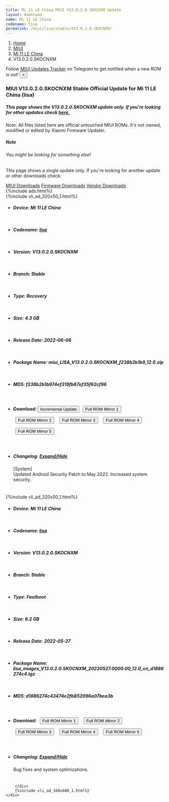 ```yaml
---
title: Mi 11 LE China MIUI V13.0.2.0.SKOCNXM Update
layout: download
name: Mi 11 LE China
codename: lisa
permalink: /miui/lisa/stable/V13.0.2.0.SKOCNXM/
---
```

<nav aria-label="breadcrumb">
    <ol class="breadcrumb">
        <li class="breadcrumb-item"><a href="/">Home</a></li>
        <li class="breadcrumb-item"><a href="/miui/">MIUI</a></li>
        <li class="breadcrumb-item"><a href="/miui/lisa/">Mi 11 LE China</a></li>
        <li class="breadcrumb-item active" aria-current="page">V13.0.2.0.SKOCNXM</li>
    </ol>
</nav>
<div class="alert alert-primary alert-dismissible fade show" role="alert">
    Follow <a href="https://t.me/MIUIUpdatesTracker" class="alert-link">MIUI Updates Tracker</a> on Telegram to get
    notified when a new ROM is out!
    <button type="button" class="close" data-dismiss="alert" aria-label="Close">
        <span aria-hidden="true">&times;</span>
    </button>
</div>
<div class="col-12 mx-auto">
    <h3 class="title bg-light p-2 rounded">MIUI V13.0.2.0.SKOCNXM Stable Official Update for Mi 11 LE China (lisa)</h3>
    <h5>This page shows the V13.0.2.0.SKOCNXM update only. If you're looking for other updates check
        <a href="/miui/lisa/">here.</a></h5>
    <p><i>Note: </i>All files listed here are official untouched MIUI ROMs.
        It's not owned, modified or edited by Xiaomi Firmware Updater.</p>
    <div class="card">
        <div class="card-body">
            <h5 class="card-title">Note</h5>
            <h6 class="card-subtitle mb-2 text-muted">You might be looking for something else!</h6>
            <p class="card-text">This page shows a single update only.
                If you're looking for another update or other downloads check:</p>
            <a href="/miui/" class="card-link">MIUI Downloads</a>
            <a href="/firmware/" class="card-link">Firmware Downloads</a>
            <a href="/vendor/" class="card-link">Vendor Downloads</a>
        </div>
    </div>
    {%include ads.html%}
    <div class="row justify-content-center">
        <div class="col-10" id="downloads">
                    <div class="card card-body">
            {%include vli_ad_320x50_1.html%}
            <ul class="list-unstyled">
                <li style="padding-bottom: 10px;">
                    <h5><b>Device: </b>Mi 11 LE China</h5>
                </li>
                <li style="padding-bottom: 10px;">
                    <h5><b>Codename: </b> <a href="/miui/lisa/" target="_blank">lisa</a> </h5>
                </li>
                <li style="padding-bottom: 10px;">
                    <h5><b>Version: </b>V13.0.2.0.SKOCNXM</h5>
                </li>
                <li style="padding-bottom: 10px;">
                    <h5><b>Branch: </b>Stable</h5>
                </li>
                <li style="padding-bottom: 10px;">
                    <h5><b>Type: </b>Recovery</h5>
                </li>
                <li style="padding-bottom: 10px;">
                    <h5><b>Size: </b>4.3 GB</h5>
                </li>
                <li style="padding-bottom: 10px;">
                    <h5><b>Release Date: </b>2022-06-06</h5>
                </li>
                <li style="padding-bottom: 10px;">
                    <h5><b>Package Name: </b><span id="filename" class="text-dark">miui_LISA_V13.0.2.0.SKOCNXM_f238b2b1b9_12.0.zip</span></h5>
                </li>
                <li style="padding-bottom: 10px;">
                    <h5><b>MD5: </b><span id="md5" class="text-muted">f238b2b1b974ef319fb87ef35f62cf96</span></h5>
                </li>
                <li style="padding-bottom: 10px;">
                    <h5><b>Download: </b><button type="button" id="incremental_download" class="btn btn-warning" onclick="window.open('https://bigota.d.miui.com/V13.0.2.0.SKOCNXM/miui-blockota-lisa-V13.0.1.0.SKOCNXM-V13.0.2.0.SKOCNXM-97e81b639e-12.0.zip', '_blank');"><i class="fa fa-download"></i> Incremental Update</button> <button type="button" id="download" class="btn btn-primary" style="margin: 7px;" onclick="window.open('https://cdn-ota.azureedge.net/V13.0.2.0.SKOCNXM/miui_LISA_V13.0.2.0.SKOCNXM_f238b2b1b9_12.0.zip', '_blank');"><i class="fa fa-download"></i> Full ROM Mirror 1</button> <button type="button" id="download" class="btn btn-primary" style="margin: 7px;" onclick="window.open('https://bn.d.miui.com/V13.0.2.0.SKOCNXM/miui_LISA_V13.0.2.0.SKOCNXM_f238b2b1b9_12.0.zip', '_blank');"><i class="fa fa-download"></i> Full ROM Mirror 2</button> <button type="button" id="download" class="btn btn-primary" style="margin: 7px;" onclick="window.open('https://ks3orig.bigota.d.miui.com/V13.0.2.0.SKOCNXM/miui_LISA_V13.0.2.0.SKOCNXM_f238b2b1b9_12.0.zip', '_blank');"><i class="fa fa-download"></i> Full ROM Mirror 3</button> <button type="button" id="download" class="btn btn-primary" style="margin: 7px;" onclick="window.open('https://airtel.bigota.d.miui.com/V13.0.2.0.SKOCNXM/miui_LISA_V13.0.2.0.SKOCNXM_f238b2b1b9_12.0.zip', '_blank');"><i class="fa fa-download"></i> Full ROM Mirror 4</button> <button type="button" id="download" class="btn btn-primary" style="margin: 7px;" onclick="window.open('https://hugeota.d.miui.com/V13.0.2.0.SKOCNXM/miui_LISA_V13.0.2.0.SKOCNXM_f238b2b1b9_12.0.zip', '_blank');"><i class="fa fa-download"></i> Full ROM Mirror 5</button></h5>
                </li>
                <li style="padding-bottom: 10px;">
                    <h5><b>Changelog: </b><a href="#lisa_1_changelog" data-toggle="collapse" role="button"
                            aria-expanded="false" aria-controls="lisa_1_changelog"> <i class="fa fa-arrow-down"
                                aria-hidden="true"></i> Expand/Hide</a></h5>
                    <div class="collapse" id="lisa_1_changelog">
                        <p id="changelog_text">[System]<br>Updated Android Security Patch to May 2022. Increased system security.</p>
                    </div>
                </li>
            </ul>
        </div>
        <div class="card card-body">
            {%include vli_ad_320x50_1.html%}
            <ul class="list-unstyled">
                <li style="padding-bottom: 10px;">
                    <h5><b>Device: </b>Mi 11 LE China</h5>
                </li>
                <li style="padding-bottom: 10px;">
                    <h5><b>Codename: </b> <a href="/miui/lisa/" target="_blank">lisa</a> </h5>
                </li>
                <li style="padding-bottom: 10px;">
                    <h5><b>Version: </b>V13.0.2.0.SKOCNXM</h5>
                </li>
                <li style="padding-bottom: 10px;">
                    <h5><b>Branch: </b>Stable</h5>
                </li>
                <li style="padding-bottom: 10px;">
                    <h5><b>Type: </b>Fastboot</h5>
                </li>
                <li style="padding-bottom: 10px;">
                    <h5><b>Size: </b>6.2 GB</h5>
                </li>
                <li style="padding-bottom: 10px;">
                    <h5><b>Release Date: </b>2022-05-27</h5>
                </li>
                <li style="padding-bottom: 10px;">
                    <h5><b>Package Name: </b><span id="filename" class="text-dark">lisa_images_V13.0.2.0.SKOCNXM_20220527.0000.00_12.0_cn_d1886274c4.tgz</span></h5>
                </li>
                <li style="padding-bottom: 10px;">
                    <h5><b>MD5: </b><span id="md5" class="text-muted">d1886274c43474e2fb852096a07bea3b</span></h5>
                </li>
                <li style="padding-bottom: 10px;">
                    <h5><b>Download: </b> <button type="button" id="download" class="btn btn-primary" style="margin: 7px;" onclick="window.open('https://cdn-ota.azureedge.net/V13.0.2.0.SKOCNXM/lisa_images_V13.0.2.0.SKOCNXM_20220527.0000.00_12.0_cn_d1886274c4.tgz', '_blank');"><i class="fa fa-download"></i> Full ROM Mirror 1</button> <button type="button" id="download" class="btn btn-primary" style="margin: 7px;" onclick="window.open('https://bn.d.miui.com/V13.0.2.0.SKOCNXM/lisa_images_V13.0.2.0.SKOCNXM_20220527.0000.00_12.0_cn_d1886274c4.tgz', '_blank');"><i class="fa fa-download"></i> Full ROM Mirror 2</button> <button type="button" id="download" class="btn btn-primary" style="margin: 7px;" onclick="window.open('https://ks3orig.bigota.d.miui.com/V13.0.2.0.SKOCNXM/lisa_images_V13.0.2.0.SKOCNXM_20220527.0000.00_12.0_cn_d1886274c4.tgz', '_blank');"><i class="fa fa-download"></i> Full ROM Mirror 3</button> <button type="button" id="download" class="btn btn-primary" style="margin: 7px;" onclick="window.open('https://airtel.bigota.d.miui.com/V13.0.2.0.SKOCNXM/lisa_images_V13.0.2.0.SKOCNXM_20220527.0000.00_12.0_cn_d1886274c4.tgz', '_blank');"><i class="fa fa-download"></i> Full ROM Mirror 4</button> <button type="button" id="download" class="btn btn-primary" style="margin: 7px;" onclick="window.open('https://hugeota.d.miui.com/V13.0.2.0.SKOCNXM/lisa_images_V13.0.2.0.SKOCNXM_20220527.0000.00_12.0_cn_d1886274c4.tgz', '_blank');"><i class="fa fa-download"></i> Full ROM Mirror 5</button></h5>
                </li>
                <li style="padding-bottom: 10px;">
                    <h5><b>Changelog: </b><a href="#lisa_2_changelog" data-toggle="collapse" role="button"
                            aria-expanded="false" aria-controls="lisa_2_changelog"> <i class="fa fa-arrow-down"
                                aria-hidden="true"></i> Expand/Hide</a></h5>
                    <div class="collapse" id="lisa_2_changelog">
                        <p id="changelog_text">Bug fixes and system optimizations.</p>
                    </div>
                </li>
            </ul>
        </div>

        </div>
        {%include vli_ad_160x600_1.html%}
    </div>
</div>
